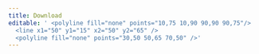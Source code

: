 ```yaml
---
title: Download
editable: ' <polyline fill="none" points="10,75 10,90 90,90 90,75"/>
  <line x1="50" y1="15" x2="50" y2="65" />
  <polyline fill="none" points="30,50 50,65 70,50" />'
---
```

